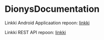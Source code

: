 # DionysDocumentation

Linkki Android Applicaation repoon: [linkki](https://github.com/PudgeWorks/DionysAndroidApp)

Linkki REST API repoon: [linkki](https://github.com/PudgeWorks/DnysRest)
